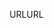 <span data-ttu-id="56927-101">URL</span><span class="sxs-lookup"><span data-stu-id="56927-101">URL</span></span>
